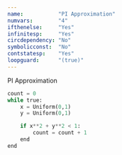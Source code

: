 ```yaml
---
name:           "PI Approximation"
numvars:        "4"
ifthenelse:     "Yes"
infinitesp:     "Yes"
circdependency: "No"
symbolicconst:  "No"
contstatesp:    "Yes"
loopguard:      "(true)"
---
```


PI Approximation

```python
count = 0
while true:
    x = Uniform(0,1)
    y = Uniform(0,1)

    if x**2 + y**2 < 1:
        count = count + 1
    end
end
```
